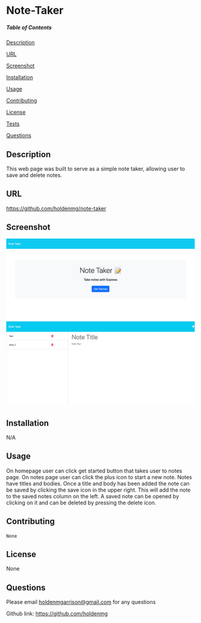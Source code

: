 # Note-Taker
##### Table of Contents  
  [Description](#description)  

  [URL](#url)  

  [Screenshot](#screenshot)

  [Installation](#installation)

  [Usage](#usage)

  [Contributing](#contributing)

  [License](#license)

  [Tests](#tests)

  [Questions](#questions)

## Description
This web page was built to serve as a simple note taker, allowing user to save and delete notes.

## URL

https://github.com/holdenmg/note-taker

## Screenshot
<img src=public/assets/images/screenshot1.png> 
<img src=public/assets/images/screenshot2.png> 


## Installation

N/A

## Usage

On homepage user can click get started button that takes user to notes page. On notes page user can click the plus icon to start a new note. Notes have titles and bodies. Once a title and body has been added the note can be saved by clicking the save icon in the upper right. This will add the note to the saved notes column on the left. A saved note can be opened by clicking on it and can be deleted by pressing the delete icon.

## Contributing
    None

## License

None

## Questions

 Please email <holdenmgarrison@gmail.com> for any questions
 
 Github link: https://github.com/holdenmg
